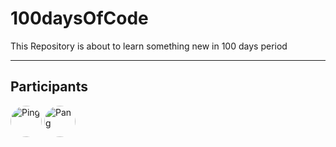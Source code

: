# 100daysOfCode
This Repository is about to learn something new in 100 days period

---
## Participants
[<img src="https://avatars.githubusercontent.com/u/73052182?v=4" alt="Ping" style="height: 50px; width:50px; border-radius: 5em;"/>](https://github.com/OverZone-Production/100dayOfCode)
[<img src="https://avatars.githubusercontent.com/u/44456643?v=4" alt="Pang" style="height: 50px; width:50px; border-radius: 5em;"/>](https://github.com/Shawin-Tutorials/My100daysOfCode)